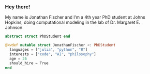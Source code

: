 ### Hey there!

My name is Jonathan Fischer and I'm a 4th year PhD student at Johns Hopkins, doing computational modeling in the lab of Dr. Margaret E. Johnson.

```julia
abstract struct PhDStudent end

@kwdef mutable struct JonathanFischer <: PhDStudent
  languages = ["julia", "python", "R"]
  interests = ["code", "AI", "philosophy"]
  age = 26
  should_hire = True
end
```
